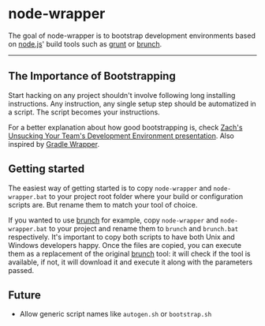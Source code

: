 node-wrapper
============

The goal of node-wrapper is to bootstrap development environments based
on [node.js](http://nodejs.org)' build tools such as [grunt](http://gruntjs.com/)
or [brunch](http://brunch.io).

 * * *

The Importance of Bootstrapping 
-------------------------------

Start hacking on any project shouldn't involve following long installing instructions.
Any instruction, any single setup step should be automatized in a script. The script
becomes your instructions.

For a better explanation about how good bootstrapping is, check [Zach's Unsucking Your Team's Development Environment presentation](http://zachholman.com/talk/unsucking-your-teams-development-environment). Also inspired by
[Gradle Wrapper](http://gradle.org/docs/current/userguide/gradle_wrapper.html).

Getting started
---------------

The easiest way of getting started is to copy ```node-wrapper``` and
```node-wrapper.bat``` to your project root folder where your build or configuration
scripts are. But rename them to match your tool of choice.

If you wanted to use [brunch](http://brunch.io) for example, copy
```node-wrapper``` and ```node-wrapper.bat``` to your project and rename
them to ```brunch``` and ```brunch.bat``` respectively. It's important
to copy both scripts to have both Unix and Windows developers happy.
Once the files are copied, you can execute them as a replacement of
the original [brunch](http://brunch.io) tool: it will check if the
tool is available, if not, it will download it and execute it along
with the parameters passed.

Future
------

*   Allow generic script names like ```autogen.sh``` or ```bootstrap.sh```    
